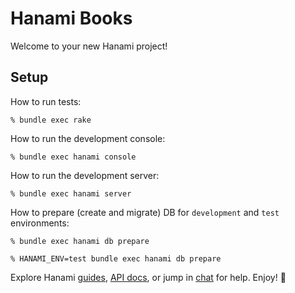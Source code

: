 # Hanami Books

Welcome to your new Hanami project!

## Setup

How to run tests:

```
% bundle exec rake
```

How to run the development console:

```
% bundle exec hanami console
```

How to run the development server:

```
% bundle exec hanami server
```

How to prepare (create and migrate) DB for `development` and `test` environments:

```
% bundle exec hanami db prepare

% HANAMI_ENV=test bundle exec hanami db prepare
```

Explore Hanami [guides](http://hanamirb.org/guides/), [API docs](http://hanamirb.org/docs/1.0.0/), or jump in [chat](http://chat.hanamirb.org) for help. Enjoy! 🌸
